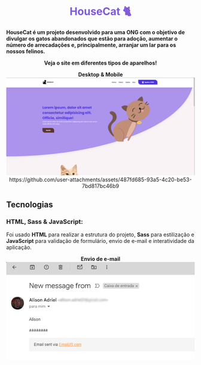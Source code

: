 <h1 align="center" style="color: #805ad5; font-weight: bold;">HouseCat 🐈</h1>

<b>HouseCat é um projeto desenvolvido para uma ONG com o objetivo de divulgar os gatos abandonados que estão para adoção,
aumentar o número de arrecadações e, principalmente, arranjar um lar para os nossos felinos.</b>

<p align="center">
<b>Veja o site em diferentes tipos de aparelhos!</b>
</p>
<p align="center">
  <b>Desktop & Mobile</b>
  <img src="src/assets/readme/desktop-version.png" width="1200px">
https://github.com/user-attachments/assets/487fd685-93a5-4c20-be53-7bd817bc46b9


</p>
  </p>
</p>

<h2>Tecnologias</h2>

### HTML, Sass & JavaScript:
Foi usado <b>HTML</b> para realizar a estrutura do projeto, <b>Sass</b> para estilização e <b>JavaScript</b> para validação de formulário, envio de e-mail e interatividade da aplicação.

<p align="center">
  <b>Envio de e-mail</b>
  <img src="src/assets/readme/email-teste.png" width="1200px">
</p>
  
